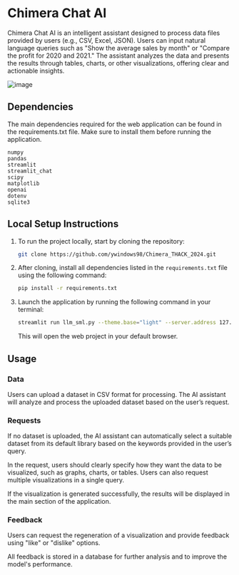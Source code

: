 # Chimera Chat AI
Chimera Chat AI is an intelligent assistant designed to process data files provided by users (e.g., CSV, Excel, JSON). Users can input natural language queries such as "Show the average sales by month" or "Compare the profit for 2020 and 2021." The assistant analyzes the data and presents the results through tables, charts, or other visualizations, offering clear and actionable insights. 

![image](https://github.com/user-attachments/assets/ceac45f4-4da9-4a01-8a2a-6bc5a643d163)

## Dependencies
The main dependencies required for the web application can be found in the requirements.txt file. Make sure to install them before running the application.
```
numpy
pandas
streamlit
streamlit_chat
scipy
matplotlib
openai
dotenv
sqlite3
```

## Local Setup Instructions
1. To run the project locally, start by cloning the repository:  
   ```bash
   git clone https://github.com/ywindows98/Chimera_THACK_2024.git
   ```

2. After cloning, install all dependencies listed in the `requirements.txt` file using the following command:  
   ```bash
   pip install -r requirements.txt
   ```

3. Launch the application by running the following command in your terminal:  
   ```bash
   streamlit run llm_sml.py --theme.base="light" --server.address 127.0.0.1
   ```  
   This will open the web project in your default browser.

## Usage
### Data  
Users can upload a dataset in CSV format for processing. The AI assistant will analyze and process the uploaded dataset based on the user’s request.  

### Requests  
If no dataset is uploaded, the AI assistant can automatically select a suitable dataset from its default library based on the keywords provided in the user’s query.  

In the request, users should clearly specify how they want the data to be visualized, such as graphs, charts, or tables. Users can also request multiple visualizations in a single query.  

If the visualization is generated successfully, the results will be displayed in the main section of the application.  

### Feedback  
Users can request the regeneration of a visualization and provide feedback using "like" or "dislike" options.  

All feedback is stored in a database for further analysis and to improve the model's performance.  
